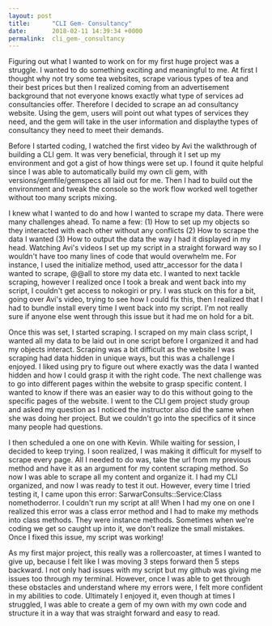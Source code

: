 ```yaml
---
layout: post
title:      "CLI Gem- Consultancy"
date:       2018-02-11 14:39:34 +0000
permalink:  cli_gem-_consultancy
---
```



Figuring out what I wanted to work on for my first huge project was a struggle. I wanted to do something exciting and meaningful to me. At first I thought why not try some tea websites, scrape various types of tea and their best prices but then I realized coming from an advertisement background that not everyone knows exactly what type of services ad consultancies offer. Therefore I decided to scrape an ad consultancy website. Using the gem, users will point out what types of services they need, and the gem will take in the user information and displaythe types of consultancy they need to meet their demands.

Before I started coding, I watched the first video by Avi the walkthrough of building a CLI gem. It was very beneficial, through it I set up my environment and got a gist of how things were set up. I found it quite helpful since I was able to automatically build my own cli gem, with versions/gemfile/gemspecs all laid out for me. Then I had to build out the environment and tweak the console so the work flow worked well together without too many scripts mixing. 

I knew what I wanted to do and how I wanted to scrape my data. There were many challenges ahead. To name a few:  (1) How to set up my objects so they interacted with each other without any conflicts (2) How to scrape the data I wanted (3) How to output the data the way I had it displayed in my head. Watching Avi's videos I set up my script in a straight forward way so I wouldn't have too many lines of code that would overwhelm me. For instance, I used the initialize method, used attr_accessor for the data I wanted to scrape, @@all to store my data etc. I wanted to next tackle scraping, however I realized once I took a break and went back into my script, I couldn't get access to nokogiri or pry. I was stuck on this for a bit, going over Avi's video, trying to see how I could fix this, then I realized that I had to bundle install every time I went back into my script. I'm not really sure if anyone else went through this issue but it had me on hold for a bit. 

Once this was set, I started scraping.  I scraped on my main class script, I wanted all my data to be laid out in one script before I organized it and had my objects interact. Scraping was a bit difficult as the website I was scraping had data hidden in unique ways, but this was a challenge I enjoyed. I liked using pry to figure out where exactly was the data I wanted hidden and how I could grasp it with the right code. The next challenge was  to go into different pages within the website to grasp specific content. I wanted to know if there was an easier way to do this without going to the specific pages of the website. I went to the CLI gem project study group and asked my question as I noticed the instructor also did the same when she was doing her project. But we couldn't go into the specifics of it since many people had questions. 

I then scheduled a one on one with Kevin. While waiting for session,  I decided to keep trying. I soon realized, I was making it difficult for myself to scrape every page. All I needed to do was, take the url from my previous method and have it as an argument for my content scraping method. So now I was able to scrape all my content and organize it. I had my CLI organized, and now I was ready to test it out. However, every time I tried testing it, I came upon this error: SarwarConsults::Service:Class nomethoderror. I couldn't run my script at all! When I had my one on one I realized this error was a class error method and I had to make my methods into class methods. They were instance methods. Sometimes when we're coding we get so caught up into it, we don't realize the small mistakes. Once I fixed this issue, my script was working! 

As my first major project, this really was a rollercoaster, at times I wanted to give up, because I felt like I was moving 3 steps forward then 5 steps backward. I not only had issues with my script but my github was giving me issues too through my terminal. However, once I was able to get through these obstacles and understand where my errors were, I felt more confident in my abilities to code. Ultimately I enjoyed it, even though at times I struggled, I was able to create a gem of my own with my own code and structure it in a way that was straight forward and easy to read. 







